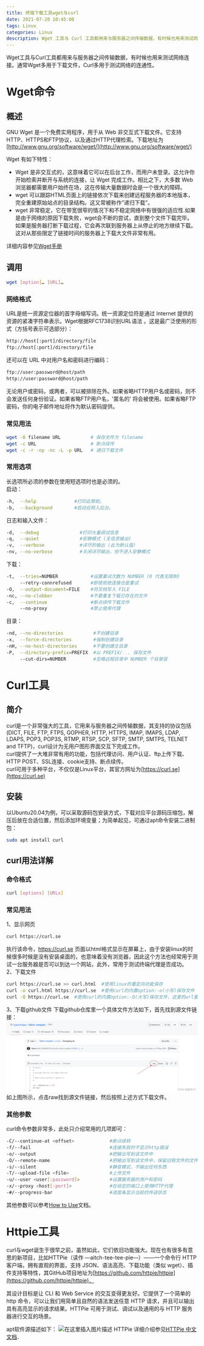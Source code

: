 ```yaml
---
title: 终端下载工具wget与curl
date: 2021-07-20 10:45:08
tags: Linux
categories: Linux
description: Wget 工具与 Curl 工具都用来与服务器之间传输数据，有时候也用来测试网络连接。通常 Wget 多用于下载文件，Curl 多用于测试网络的连通性。
---
```


Wget工具与Curl工具都用来与服务器之间传输数据，有时候也用来测试网络连接。通常Wget多用于下载文件，Curl多用于测试网络的连通性。

# Wget命令
## 概述
GNU Wget 是一个免费实用程序，用于从 Web 非交互式下载文件。它支持HTTP、HTTPS和FTP协议，以及通过HTTP代理检索。下载地址为[http://www.gnu.org/software/wget/](http://www.gnu.org/software/wget/)  

Wget 有如下特性：  
+ Wget 是非交互式的，这意味着它可以在后台工作，而用户未登录。这允许你开始检索并断开与系统的连接，让 Wget 完成工作。相比之下，大多数 Web 浏览器都需要用户始终在场，这在传输大量数据时会是一个很大的障碍。  
+ wget 可以跟踪HTML页面上的链接依次下载来创建远程服务器的本地版本，完全重建原始站点的目录结构。这又常被称作”递归下载”。  
+ wget 非常稳定，它在带宽很窄的情况下和不稳定网络中有很强的适应性.如果是由于网络的原因下载失败，wget会不断的尝试，直到整个文件下载完毕。如果是服务器打断下载过程，它会再次联到服务器上从停止的地方继续下载。这对从那些限定了链接时间的服务器上下载大文件非常有用。  
  

详细内容参见[Wget手册](http://www.gnu.org/software/wget/manual/)
## 调用
```bash
wget [option]… [URL]…
```
### 网络格式
URL是统一资源定位器的首字母缩写词。统一资源定位符是通过 Internet 提供的资源的紧凑字符串表示。Wget根据RFC1738识别URL语法 。这是最广泛使用的形式（方括号表示可选部分）：
```bash
http://host[:port]/directory/file
ftp://host[:port]/directory/file
```
还可以在 URL 中对用户名和密码进行编码：
```bash
ftp://user:password@host/path
http://user:password@host/path
```
无论用户或密码，或两者，可以被排除在外。如果省略HTTP用户名或密码，则不会发送任何身份验证。如果省略FTP用户名，'匿名的' 将会被使用。如果省略FTP密码，你的电子邮件地址将作为默认密码提供。  

### 常见用法
```bash
wget -O filename URL           # 保存文件为 filename
wget -c URL                    # 断点续传
wget -c -r -np -nc -L -p URL   # 递归下载文件
```

### 常用选项
长选项所必须的参数在使用短选项时也是必须的。  
启动：
```bash
-h,  --help              #打印此帮助。
-b,  --background        #启动后转入后台。
```
日志和输入文件：
```bash
-d,  --debug               #打印大量调试信息
-q,  --quiet               #安静模式 (无信息输出)
-v,  --verbose             #详尽的输出 (此为默认值)
-nv, --no-verbose          #关闭详尽输出，但不进入安静模式
```
下载：
```bash
-t,  --tries=NUMBER            #设置重试次数为 NUMBER (0 代表无限制)
     --retry-connrefused       #即使拒绝连接也是重试
-O,  --output-document=FILE    #将文档写入 FILE
-nc, --no-clobber              #不要重复下载已存在的文件
-c,  --continue                #断点续传下载文件
     --no-proxy                #禁止使用代理
```
目录：
```bash
-nd, --no-directories           #不创建目录
-x,  --force-directories        #强制创建目录
-nH, --no-host-directories      #不要创建主目录
-P,  --directory-prefix=PREFIX  #以 PREFIX/... 保存文件
     --cut-dirs=NUMBER          #忽略远程目录中 NUMBER 个目录层
```
# Curl工具
## 简介
curl是一个非常强大的工具，它用来与服务器之间传输数据，其支持的协议包括 (DICT, FILE, FTP, FTPS, GOPHER, HTTP, HTTPS, IMAP, IMAPS, LDAP, LDAPS, POP3, POP3S, RTMP, RTSP, SCP, SFTP, SMTP, SMTPS, TELNET and TFTP)，curl设计为无用户图形界面交互下完成工作。  
curl提供了一大堆非常有用的功能，包括代理访问、用户认证、ftp上传下载、HTTP POST、SSL连接、cookie支持、断点续传。  
curl可用于多种平台，不仅仅是Linux平台，其官方网址为[https://curl.se](https://curl.se)  
## 安装
以Ubuntu20.04为例，可以采取源码包安装方式，下载对应平台源码压缩包，解压后放在合适位置，然后添加环境变量；为简单起见，可通过apt命令安装二进制包：
```bash
sudo apt install curl
```
## curl用法详解
### 命令格式
```bash
curl [options] [URLs]
```


### 常见用法
1、显示网页
```bash
curl https://curl.se
```
执行该命令，https://curl.se 页面以html格式显示在屏幕上，由于安装linux的时候很多时候是没有安装桌面的，也意味着没有浏览器，因此这个方法也经常用于测试一台服务器是否可以到达一个网站，此外，常用于测试终端代理是否成功。  
2、下载文件
```bash
curl https://curl.se >> curl.html  #使用linux的重定向功能保存
curl -o curl.html https://curl.se  #使用curl的内置option:-o(小写)保存文件
curl -O https://curl.se  #使用curl的内置option:-O(大写)保存文件，这里的url要具体到某个文件，不然下载不下来
```
3、下载github文件
下载github仓库里一个具体文件方法如下，首先找到源文件链接：
![github raw download](/img/linux/github_raw_download.png)
如上图所示，点击raw找到源文件链接，然后按照上述方式下载文件。

### 其他参数
curl命令参数非常多，此处只介绍常用的几项即可：  
```bash
-C/--continue-at <offset>             #断点续转
-f/--fail                             #连接失败时不显示http错误
-o/--output                           #把输出写到该文件中
-O/--remote-name                      #把输出写到该文件中，保留远程文件的文件名
-s/--silent                           #静音模式，不输出任何东西
-T/--upload-file <file>               #上传文件
-u/--user <user[:password]>           #设置服务器的用户和密码
-x/--proxy <host[:port]>              #在给定的端口上使用HTTP代理
-#/--progress-bar                     #进度条显示当前的传送状态
```
其他参数可以参考[How to Use](https://curl.se/docs/manpage.html)文档。  
# Httpie工具
curl与wget诞生于很早之前，虽然如此，它们依旧功能强大。现在也有很多有意思的新项目，比如HTTPie（读作 —aitch-tee-tee-pie—）——一个命令行 HTTP 客户端，拥有直观的界面，支持 JSON、语法高亮、下载功能（类似 wget）、插件支持等特性，其GitHub项目地址为[https://github.com/httpie/httpie](https://github.com/httpie/httpie)．

其设计目标是让 CLI 和 Web Service 的交互变得更友好。它提供了一个简单的 http 命令，可以让我们用简单且自然的语法发送任意 HTTP 请求，并且可以输出具有高亮显示的请求结果。HTTPie 可用于测试、调试以及通用的与 HTTP 服务器进行交互的场景。

apt软件源描述如下：
![在这里插入图片描述](https://img-blog.csdnimg.cn/e37dc8e21ba4420887d75d115facc3bf.png)
HTTPie 详细介绍参见[HTTPie 中文文档](https://httpie.cn/doc/)．
